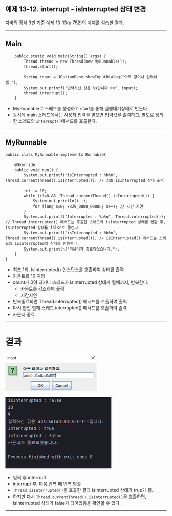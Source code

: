 
## 예제 13-12. interrupt - isInterrupted 상태 변경

자바의 정석 3판 기준 예제 13-13(p.752)의 예제를 실습한 결과.

---

## Main

```
    public static void main(String[] args) {
        Thread thread = new Thread(new MyRunnable());
        thread.start();

        String input = JOptionPane.showInputDialog("아무 값이나 입력하셈.");
        System.out.printf("입력하신 값은 %s입니다.%n", input);
        thread.interrupt();
    }
```
- MyRunnable로 스레드를 생성하고 start를 통해 실행대기상태로 만든다.
- 동시에 main 스레드에서는 사용자 입력을 받으면 입력값을 출력하고, 별도로 정의한 스레드의 `interrupt()`메서드를 호출한다.

---

## MyRunnable

```
public class MyRunnable implements Runnable{

    @Override
    public void run() {
        System.out.printf("isInterrupted : %b%n", Thread.currentThread().isInterrupted()); // 최초 isInterrupted 상태 출력

        int i= 10;
        while (i!=0 && !Thread.currentThread().isInterrupted()) {
            System.out.println(i--);
            for (long x=0; x<25_0000_0000L; x++); // 시간 지연
        }
        System.out.printf("Interrupted : %b%n", Thread.interrupted()); // Thread.interrupted() 메서드는 호출한 스레드의 isInterrupted 상태를 반환 후, isInterrupted 상태를 false로 돌린다.
        System.out.printf("isInterrupted : %b%n", Thread.currentThread().isInterrupted()); // isInterrupted() 메서드는 스레드의 isInterrupted의 상태를 반환한다.
        System.out.println("카운터가 종료되었습니다.");
    }
}
```
- 최초 1회, isInterrupted() 인스턴스를 호출하여 상태를 출력
- 카운트를 10 지정
- count가 0이 되거나 스레드가 isInterrupted 상태가 될때까지, 반복한다.
  - 카운트를 감소하며 출력
  - 시간지연
- 반복종료되면 Thread.interrupted() 메서드를 호출하여 출력
- 다시 한번 현재 스레드.interrupted() 메서드를 호출하여 출력
- 카운터 종료

---

# 결과

![Input.png](Input.png)

![Result.png](Result.png)

- 입력 후 interrupt
- interrupt 후, 다음 반복 때 반복 탈출
- `Thread.isInterrupted()`을 호출한 결과 isInterrupted 상태가 true가 됨.
- 하지만 다시 `Thread.currentThread().isInterrupted()`을 호출하면, isInterrupted 상태가 false가 되어있음을 확인할 수 있다.

---